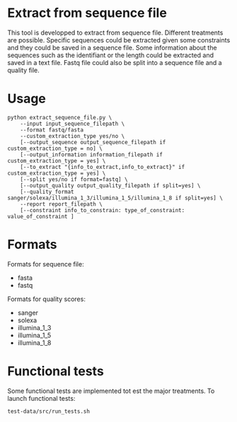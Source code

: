 Extract from sequence file
==========================

This tool is developped to extract from sequence file. Different treatments are possible.
Specific sequences could be extracted given some constraints and they could be saved in a sequence file. 
Some information about the sequences such as the identifiant or the length could be extracted and saved in
a text file. Fastq file could also be split into a sequence file and a quality file.

# Usage

```
python extract_sequence_file.py \
    --input input_sequence_filepath \
    --format fastq/fasta
    --custom_extraction_type yes/no \
    [--output_sequence output_sequence_filepath if custom_extraction_type = no] \
    [--output_information information_filepath if custom_extraction_type = yes] \
    [--to_extract "{info_to_extract,info_to_extract}" if custom_extraction_type = yes] \
    [--split yes/no if format=fastq] \
    [--output_quality output_quality_filepath if split=yes] \
    [--quality_format sanger/solexa/illumina_1_3/illumina_1_5/illumina_1_8 if split=yes] \
    --report report_filepath \
    [--constraint info_to_constrain: type_of_constraint: value_of_constraint ]
```
# Formats

Formats for sequence file: 

- fasta 
- fastq

Formats for quality scores:

- sanger
- solexa
- illumina_1_3
- illumina_1_5
- illumina_1_8 

# Functional tests

Some functional tests are implemented tot est the major treatments. To launch functional tests:

```
test-data/src/run_tests.sh
```

